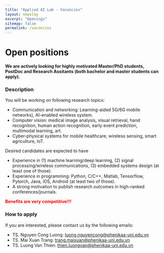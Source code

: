 ```yaml
---
title: "Applied AI Lab - Vacancies"
layout: newslay
excerpt: "Openings"
sitemap: false
permalink: /vacancies
---
```


# Open positions

**We are actively looking for highly motivated Master/PhD students, PostDoc and Research Assitants (both bachelor and master students can apply).**

### Description

You will be working on following research topics:
-	Communication and networking: Learning-aided 5G/6G mobile networks), AI-enabled wireless system.
-	Computer vision: medical image analysis, visual retrieval, hand recognition, human action recognition, early event prediction, multimodal learning, art.
-	Cyber-physical systems for mobile healthcare, wireless sensing, smart agriculture, IoT.

Desired candidates are expected to have
-	Experience in (1) machine learning/deep learning, (2) signal processing/wireless communications, (3) embedded systems design (at least one of those).
-	Experience in programming: Python, C/C++, Matlab, Tensorflow, Pytorch, Java, iOS, Android (at least two of those).
-	A strong motivation to publish research outcomes in high-ranked conferences/journals.

<span style="color:red;font-weight:bold"> Benefits are very competitive!!! </span>

### How to apply
If you are interested, please contact us by the following emails:

- TS. Nguyen Cong Luong: [luong.nguyencong@phenikaa-uni.edu.vn](mailto:luong.nguyencong@phenikaa-uni.edu.vn)
- TS. Mai Xuan Trang: [trang.maixuan@phenikaa-uni.edu.vn](mailto:trang.maixuan@phenikaa-uni.edu.vn)
- TS. Luong Van Thien: [thien.luongvan@phenikaa-uni.edu.vn](mailto:thien.luongvan@phenikaa-uni.edu.vn)
